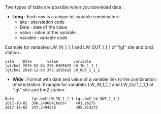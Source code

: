 Two types of table are possible when you download data :

- **Long** : Each row is a unique id-variable combination :
	- site : site/station code
	- Date : date of the value
	- value : value of the variable
	- variable : variable code

Example for variables LW_IN_1_1_1 and LW_OUT_1_1_1 of "lgt" site and bm2 station :

```
site 	Date 	   value 	   variable
lgt/bm2 2019-02-04 296.0305625 LW_IN_1_1_1
lgt/bm2 2018-12-03 375.1695625 LW_OUT_1_1_1
```

- **Wide** : Format with date and value of a variable link to the combination of site/station. Example for variables LW_IN_1_1_1 and LW_OUT_1_1_1 of "lgt" site and bm2 station :

```
Date		lgt.bm2_LW_IN_1_1_1	lgt.bm2_LW_OUT_1_1_1
2017-10-02	396.249604166667	401.26275
2017-10-03	347.3494375			385.614375
```

